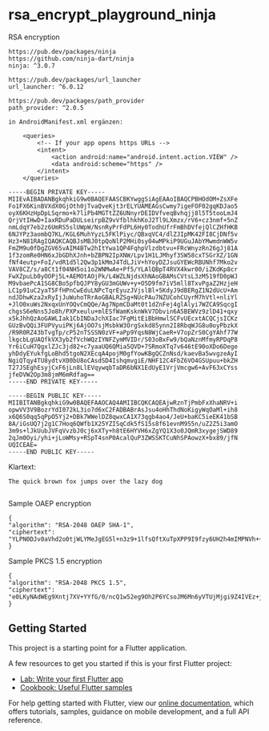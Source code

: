 # rsa_encrypt_playground_ninja

RSA encryption

```plaintext
https://pub.dev/packages/ninja
https://github.com/ninja-dart/ninja
ninja: ^3.0.7

https://pub.dev/packages/url_launcher
url_launcher: ^6.0.12

https://pub.dev/packages/path_provider
path_provider: ^2.0.5

in AndroidManifest.xml ergänzen:

    <queries>
        <!-- If your app opens https URLs -->
        <intent>
            <action android:name="android.intent.action.VIEW" />
            <data android:scheme="https" />
        </intent>
    </queries>
```    

```plaintext
-----BEGIN PRIVATE KEY-----
MIIEvAIBADANBgkqhkiG9w0BAQEFAASCBKYwggSiAgEAAoIBAQCPBHOdOM+ZsXFe
Fo1FX6KinBVXdX0GjOth0jTvaQveKjt3rELYUAMEAGsCwmy7igeFOF02gqKDJao5
oyX6KHzHpDpLSqrmo+k7liPb4MGTtZZ6UNnyrDEIDVfveqBvhqjj8l5T5tooLmJ4
QrjVtIHwD+IaxRDuPaDULseirpBZ9vVfblhkhKoJ2Tl9LXmzx/rV6+cz3nmf+5nZ
nmLdqY7eb2z6UmRS5slUWpW/NsnRyPrFdPL6Hy0TodhUfrFmBhDVfejQlCZHfHKB
6NJYPz3aombQ7KL/KGL6MuhYyzL5FKlPiyc/QBxqVC4/dlZJIpMK42FI8CjDNf5v
Hz3+N81RAgIQAQKCAQBJsMBJ0tpQoNlP2MHi0sy04wMPkiP9UGuJAbYMwmdnWW5v
FmZM9u0fDgZGV65vAIM4BTw2hItYwa1QP4FqhpVlzdbtvu+FRcWnyzRn26gJj81A
1f3zomRe0HN6xJbGDhXJnh+bZBPN2IpXNW/Lpv1H1LJMhyf3SW58cxTSGrXZ/1GN
fNf4eutp+FoI/vdR1d5l2Qw3p1kMmJ4TdLJiV+hYoyDZJsuGYEWcRBUNhf7Mko2v
VAV8CZ/s/a8Ct1f04NH5oi1o2WNMwAe+Pf5/YLAlQBpT4RVX4kwr00/iZKdKp8cr
FwXZpuLb0yOOPj5L+AEMOtAOjPk/L4WZLNjdsXhNAoGBAMsCVtsL3zM519fD0pWJ
M9vbaePcA1SG8CBo5pfbQJPY8yGU3mGUWv+y+O5D9fm7iV5mll8TxvPgaZ2HzjeH
LC1p91uC2yaT5FfHPnCwEduLNPcTqrEyuzJVjslBl+5KdyJ9dBERgZ1N2dUcU+Am
ndJDhwKza2xRyIjJuWuhoTRrAoGBALRZSg+NUcPAu7NZUCohCUyrM7hVtl+nliYl
+JlO0xuWs2NxqxUnYOQvCmQQe/Ag7NpmCDaMt0t1dZnFej4glAlyi7WZCA9SqcgI
chgsS6eNns5Jo8h/PXPxeulu+mlESfWamKsknWkV7Dbvin6A5BEWVz9zlD41+qxy
x5kJhhQzAoGAWLIak1CbINDaJchXIac7FgMitEiBbHmwlSCFvUEcxtACQCjsICKz
GUzBvQQi3FUPVyuiPKj6AjOO7sjMsbkW3OrgSxkd85ynn2I8RbqWJG8u0oyPbzkX
/R9R0RZ43bTvgTp/cP52nTSSSN0zVF+aPp9YqsN8WjCaeR+V7opZrS0CgYAhf77W
lkgcbLgUAQfkVX3yb2fVchWQzIYNFZymMVIDr/S03oBxFw9/bQaNznMfmyRPDqP8
Yr6iCuH7QgxlZJc3jd82+c7yaaUQ6QMia5QVD+7SRmoXTq7v646tE90oXDo6Dege
yhDdyEYukfgLoBhd5tgoN2XEcqA4pojM0gfYowKBgQCZnNsd/kaevBa5wvgzeAyI
NgiQTqy4TU8ydtvX00bU8oCAsdSD4IshqmvgiE/NHF12C4FbZ6VO4GSUpuu+bkZH
T27JSEghEsyjCxF6jLn8LlEVqywqbTaDR6bNX1EdUyE1VrjVmcgw6+AvF63xCYss
jfeDVW2Op3m8jmM6mRdfag==
-----END PRIVATE KEY-----
```


```plaintext
-----BEGIN PUBLIC KEY-----
MIIBITANBgkqhkiG9w0BAQEFAAOCAQ4AMIIBCQKCAQEAjwRznTjPmbFxXhaNRV+i
opwVV3V9BozrYdI072kL3io7d6xC2FADBABrAsJsu4oHhThdNoKigyWqOaMl+ih8
x6Q6S0qq5qPpO5Yj2+DBk7WWelDZ8qwxCA1X73qgb4ao4/JeU+baKC5ieEK41bSB
8A/iGsUQ7j2g1C7Hoq6QWfb1X25YZISqCdk5fS15s8f61evnM955n/uZ2Z5i3amO
3m9s+lJkUubJVFqVvzbJ0cj6xXTy+h8tE6HYVH6xZgYQ1X3o0JQmR3xygejSWD89
2qJm0Oyi/yhi+jLoWMsy+RSpT4snP0AcalQuP3ZWSSKTCuNhSPAowzX+bx89/jfN
UQICEAE=
-----END PUBLIC KEY-----
```

Klartext:
```plaintext
The quick brown fox jumps over the lazy dog
```

```plaintext

```

Sample OAEP encryption
```plaintext
{
"algorithm": "RSA-2048 OAEP SHA-1",
"ciphertext": "YLPN0DJv0aVhd2o0tjWLYMeJgEG5l+n3z9+1lfsQftXuTpXPP9I9fzy6UH2h4mIMPNVh++7yV5S0UanSJ7kGrZI9blUeHq9jaI+MG+CWr0u8C40sIBVqL+ElL/ISmR9DfYgYgFljT4UIB9Kldnrrep4aegWObR+WAtWzd1VyJjRtJ4SGu0mMr3LE1NcBTpsdq8Hku912iOkjp2EYXIPwzjcKtAWtTJAq+BlB+Os8Oi6vqjMPCFi97GUNEvLZ25VWYw9D41j3zGNTC7effncQ0AMxSPEMMKvXnLBoRfVY4BK+jUe1T8vsQ+2X9BCX851mbaTEPJEzCh78yDqLouvdqQ=="
}
```

Sample PKCS 1.5 encryption
```plaintext
{
"algorithm": "RSA-2048 PKCS 1.5",
"ciphertext": "e0LKyNAdWEg9Xntj7XV+YYfG/0/ncQ1w52eg9Oh2P6YCsoJM6Mn6yVTUjMjgi9Z4IVEz+jqghnNkDXPHuWRLYClIYsN+UPQAkgBEzVQQYnfWFOOLxZQlIv1q66PHbP3efSutBvF9l/MwdzPZqRFvaVZxmy2hL9rH4WBep3bvA9fKGUkrlzLJGvl9KeM9JhEaoFZAeqBcoKuXyh3C+BmtSSt6Za3aL2LLcknufxAMqNlpUnfiAkcCGtQsPLgtlb2927NV7qSTHyE1QB+yvWYRa/YwuEdWN6UDAflAysXL0EtlOMnUiQX9EcwbLIgn1z9nwQdMUiUURdcANhgNIeNAzQ=="
}
```

## Getting Started

This project is a starting point for a Flutter application.

A few resources to get you started if this is your first Flutter project:

- [Lab: Write your first Flutter app](https://flutter.dev/docs/get-started/codelab)
- [Cookbook: Useful Flutter samples](https://flutter.dev/docs/cookbook)

For help getting started with Flutter, view our
[online documentation](https://flutter.dev/docs), which offers tutorials,
samples, guidance on mobile development, and a full API reference.
